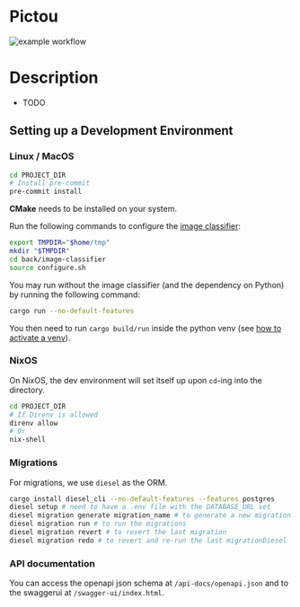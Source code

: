 # Pictou

![example workflow](https://github.com/tistech0/Pictou/actions/workflows/mirror.yml/badge.svg)

# Description

- TODO

## Setting up a Development Environment

### Linux / MacOS
```sh
cd PROJECT_DIR
# Install pre-commit
pre-commit install
```

**CMake** needs to be installed on your system.

Run the following commands to configure the [image classifier](./back/image-classifier/):

```sh
export TMPDIR="$home/tmp"
mkdir "$TMPDIR"
cd back/image-classifier
source configure.sh
```

You may run without the image classifier (and the dependency on Python) by running the following command:
```sh
cargo run --no-default-features
```

You then need to run `cargo build/run` inside the python venv (see [how to activate a venv](https://docs.python.org/3/tutorial/venv.html#creating-virtual-environments)).

### NixOS

On NixOS, the dev environment will set itself up upon `cd`-ing into the directory.

```sh
cd PROJECT_DIR
# If Direnv is allowed
direnv allow
# Or
nix-shell
```

### Migrations
For migrations, we use `diesel` as the ORM.
```sh
cargo install diesel_cli --no-default-features --features postgres
diesel setup # need to have a .env file with the DATABASE_URL set
diesel migration generate migration_name # to generate a new migration
diesel migration run # to run the migrations
diesel migration revert # to revert the last migration
diesel migration redo # to revert and re-run the last migrationDiesel
```

### API documentation

You can access the openapi json schema at `/api-docs/openapi.json` and to the swaggerui at `/swagger-ui/index.html`.
